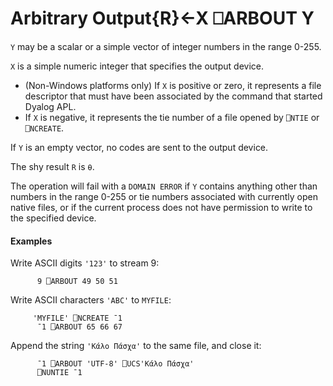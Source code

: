 




<h1 class="heading"><span class="name">Arbitrary Output</span><span class="command">{R}←X ⎕ARBOUT Y</span></h1>

`Y` may be a scalar or a simple vector of integer numbers in the range 0-255.


`X` is a simple numeric integer that specifies the output device.

- (Non-Windows platforms only) If `X` is positive or zero, it represents a file descriptor that must have been associated by the command that started Dyalog APL.
- If `X` is negative, it represents the tie number of a file opened by `⎕NTIE` or `⎕NCREATE`.

If `Y` is an empty vector, no codes are sent to the output device.


The shy result `R` is `⍬`.


The operation will fail with a `DOMAIN ERROR` if  `Y` contains anything other than numbers in the range 0-255 or tie numbers associated with currently open native files, or  if the current process does not have permission to write to the specified device.



#### Examples


Write ASCII digits `'123'` to  stream 9:
```apl
      9 ⎕ARBOUT 49 50 51
```


Write ASCII characters `'ABC'` to `MYFILE`:
```apl
     'MYFILE' ⎕NCREATE ¯1
      ¯1 ⎕ARBOUT 65 66 67

```


Append the string `'Κάλο Πάσχα'` to the same file, and close it:
```apl
      ¯1 ⎕ARBOUT 'UTF-8' ⎕UCS'Κάλο Πάσχα' 
      ⎕NUNTIE ¯1
```



